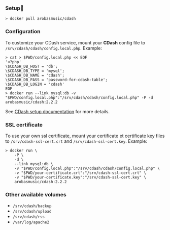 ### Setup
```shell
> docker pull arobasmusic/cdash
```

### Configuration
To customize your CDash service, mount your **CDash** config file to
`/srv/cdash/cdash/config.local.php`. Example:

```shell
> cat > $PWD/config.local.php << EOF
'<?php'
\$CDASH_DB_HOST = 'db';
\$CDASH_DB_TYPE = 'mysql';
\$CDASH_DB_NAME = 'cdash';
\$CDASH_DB_PASS = 'password-for-cdash-table';
\$CDASH_DB_LOGIN = 'cdash'
EOF
> docker run --link mysql:db -v "$PWD/config.local.php":"/srv/cdash/cdash/config.local.php" -P -d arobasmusic/cdash:2.2.2
```

See [CDash setup documentation](http://public.kitware.com/Wiki/CDash:Installation#Configuration) for more details.

### SSL certificate

To use your own ssl certificate, mount your certificate et certificate key files
to `/srv/cdash-ssl-cert.crt` and `/srv/cdash-ssl-cert.key`. Example:

```shell
> docker run \
    -P \
    -d \
    --link mysql:db \
    -v "$PWD/config.local.php":"/srv/cdash/cdash/config.local.php" \
    -v "$PWD/your-certificate.crt":"/srv/cdash-ssl-cert.crt" \
    -v "$PWD/your-certificate.key":"/srv/cdash-ssl-cert.key" \
    arobasmusic/cdash:2.2.2
```

### Other available volumes

- `/srv/cdash/backup`
- `/srv/cdash/upload`
- `/srv/cdash/rss`
- `/var/log/apache2`
